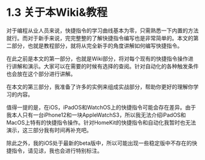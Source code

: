 # 1.3 关于本Wiki&教程

对于编程从业人员来说，快捷指令的学习曲线基本为零，只需熟悉一下内置的方法就行。而对于新手来说，完完整整的了解快捷指令编写也是非常简单的。本文的第二部分，也就是教程部分，就将从完全新手的角度讲解如何编写快捷指令。

在此之前是本文的第一部分，也就是Wiki部分，将对每个现有的快捷指令操作进行讲解和演示。大家可以在需要的时候有选择的查阅。针对自动化的各种触发条件也会放在这个部分进行讲解。

在本文的第三部分，我准备了许多的实例来组成实战部分，帮助你更好的理解你学习的内容。

值得一提的是，在iOS，iPadOS和WatchOS上的快捷指令可能会存在差异。由于我本人只有一台iPhone12和一块AppleWatchS3，所以我无法介绍iPadOS和MacOS上特有的快捷指令操作。针对HomeKit的快捷指令和自动化我暂时也无法演示，这三部分我有时间再补充吧。

除此之外，我的iOS处于最新的beta版中，所以可能出现一些稳定版中不存在的快捷指令，请见谅，我也会进行特别标注。
